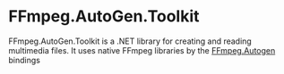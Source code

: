 # FFmpeg.AutoGen.Toolkit
FFmpeg.AutoGen.Toolkit  is a .NET library for creating and reading multimedia files. It uses native FFmpeg libraries by the [FFmpeg.Autogen](https://github.com/Ruslan-B/FFmpeg.AutoGen) bindings
